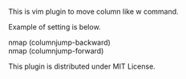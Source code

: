 This is vim plugin to move column like w command.

Example of setting is below.

nmap <c-k> <Plug>(columnjump-backward)  
nmap <c-j> <Plug>(columnjump-forward)  

This plugin is distributed under MIT License.

